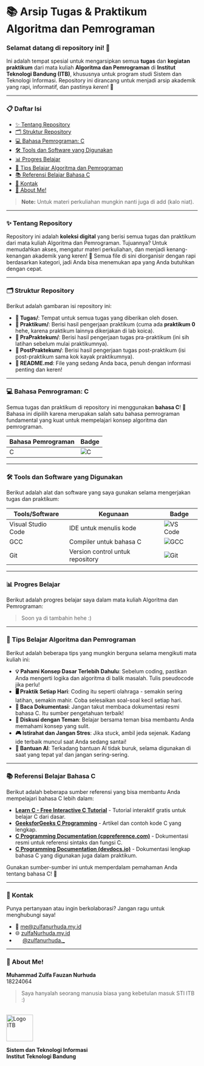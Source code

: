# **📚 Arsip Tugas & Praktikum Algoritma dan Pemrograman**

### **Selamat datang di repository ini!** 🎉  
Ini adalah tempat spesial untuk mengarsipkan semua **tugas** dan **kegiatan praktikum** dari mata kuliah **Algoritma dan Pemrograman** di **Institut Teknologi Bandung (ITB)**, khususnya untuk program studi Sistem dan Teknologi Informasi. Repository ini dirancang untuk menjadi arsip akademik yang rapi, informatif, dan pastinya *keren*! 👀

---

### **📋 Daftar Isi**

- [✨ Tentang Repository](#tentang-repository)
- [🗂️ Struktur Repository](#struktur-repository)
- [💻 Bahasa Pemrograman: C](#bahasa-pemrograman-c)
- [🛠️ Tools dan Software yang Digunakan](#tools-dan-software)
- [📊 Progres Belajar](#progress-belajar)
- [🎯 Tips Belajar Algoritma dan Pemrograman](#tips-dan-trick)
- [📚 Referensi Belajar Bahasa C](#referensi)
- [📧 Kontak](#kontak)
- [👋 About Me!](about-me)

> **Note:** Untuk materi perkuliahan mungkin nanti juga di add (kalo niat).

---

### <div id="tentang-repository">**✨ Tentang Repository**</div>

Repository ini adalah **koleksi digital** yang berisi semua tugas dan praktikum dari mata kuliah Algoritma dan Pemrograman. Tujuannya? Untuk memudahkan akses, mengatur materi perkuliahan, dan menjadi kenang-kenangan akademik yang keren! 🚀 Semua file di sini diorganisir dengan rapi berdasarkan kategori, jadi Anda bisa menemukan apa yang Anda butuhkan dengan cepat.

---

### <div id="struktur-repository">**🗂️ Struktur Repository**</div>

Berikut adalah gambaran isi repository ini:

- **📁 Tugas/**: Tempat untuk semua tugas yang diberikan oleh dosen.  
- **📁 Praktikum/**: Berisi hasil pengerjaan praktikum (cuma ada **praktikum 0** hehe, karena praktikum lainnya dikerjakan di lab koica). 
- **📁 PraPraktekum/**: Berisi hasil pengerjaan tugas pra-praktikum (ini sih latihan sebelum mulai praktikumnya).  
- **📁 PostPraktekum/**: Berisi hasil pengerjaan tugas post-praktikum (isi post-praktikum sama kok kayak praktikumnya).  
- **📄 README.md**: File yang sedang Anda baca, penuh dengan informasi penting dan keren!  

---

### <div id="bahasa-pemrograman-c">**💻 Bahasa Pemrograman: C**</div>

Semua tugas dan praktikum di repository ini menggunakan **bahasa C**! 🎯 Bahasa ini dipilih karena merupakan salah satu bahasa pemrograman fundamental yang kuat untuk mempelajari konsep algoritma dan pemrograman.

| Bahasa Pemrograman | Badge |
|-------------------|-------|
| C                 | ![C](https://img.shields.io/badge/language-C-00599C.svg?logo=c&logoColor=white) |

---

### <div id="tools-dan-software">**🛠️ Tools dan Software yang Digunakan**</div>

Berikut adalah alat dan software yang saya gunakan selama mengerjakan tugas dan praktikum:

| Tools/Software       | Kegunaan                          | Badge                                                                 |
|----------------------|-----------------------------------|----------------------------------------------------------------------|
| Visual Studio Code   | IDE untuk menulis kode            | ![VS Code](https://img.shields.io/badge/IDE-VS%20Code-007ACC.svg?logo=visual-studio-code&logoColor=white) |
| GCC                  | Compiler untuk bahasa C           | ![GCC](https://img.shields.io/badge/Compiler-GCC-4A4A4A.svg?logo=gnu&logoColor=white) |
| Git                  | Version control untuk repository  | ![Git](https://img.shields.io/badge/Version%20Control-Git-F05032.svg?logo=git&logoColor=white) |


---

### <div id="progress-belajar">**📊 Progres Belajar**</div>

Berikut adalah progres belajar saya dalam mata kuliah Algoritma dan Pemrograman:

> Soon ya di tambahin hehe :)

---

### <div id="tips-dan-trick">**🎯 Tips Belajar Algoritma dan Pemrograman**</div>

Berikut adalah beberapa tips yang mungkin berguna selama mengikuti mata kuliah ini:

- **💡 Pahami Konsep Dasar Terlebih Dahulu**: Sebelum coding, pastikan Anda mengerti logika dan algoritma di balik masalah. Tulis pseudocode jika perlu!  
- **🖥️ Praktik Setiap Hari**: Coding itu seperti olahraga - semakin sering latihan, semakin mahir. Coba selesaikan soal-soal kecil setiap hari.  
- **📖 Baca Dokumentasi**: Jangan takut membaca dokumentasi resmi bahasa C. Itu sumber pengetahuan terbaik!  
- **🤝 Diskusi dengan Teman**: Belajar bersama teman bisa membantu Anda memahami konsep yang sulit.  
- **🎮 Istirahat dan Jangan Stres**: Jika stuck, ambil jeda sejenak. Kadang ide terbaik muncul saat Anda sedang santai!  
- **🤖 Bantuan AI**: Terkadang bantuan AI tidak buruk, selama digunakan di saat yang tepat ya! dan jangan sering-sering.

---

### <div id="referensi">**📚 Referensi Belajar Bahasa C**</div>
Berikut adalah beberapa sumber referensi yang bisa membantu Anda mempelajari bahasa C lebih dalam:

- **[Learn C - Free Interactive C Tutorial](https://www.learn-c.org/)** - Tutorial interaktif gratis untuk belajar C dari dasar.  
- **[GeeksforGeeks C Programming](https://www.geeksforgeeks.org/c-programming-language/)** - Artikel dan contoh kode C yang lengkap.  
- **[C Programming Documentation (cppreference.com)](https://en.cppreference.com/w/c)** - Dokumentasi resmi untuk referensi sintaks dan fungsi C.  
- **[C Programming Documentation (devdocs.io)](https://devdocs.io/c/)** - Dokumentasi lengkap bahasa C yang digunakan juga dalam praktikum.

Gunakan sumber-sumber ini untuk memperdalam pemahaman Anda tentang bahasa C! 📖

---

### <div id="kontak">**📧 Kontak**</div>

Punya pertanyaan atau ingin berkolaborasi? Jangan ragu untuk menghubungi saya!  
- 📧 [me@zulfanurhuda.my.id](mailto:me@zulfanurhuda.my.id)
- 🌐 [zulfaNurhuda.my.id](https://zulfaNurhuda.my.id)
- <img src="https://upload.wikimedia.org/wikipedia/commons/a/a5/Instagram_icon.png" height="15"> [@zulfanurhuda._](https://instagram.com/zulfanurhuda._)

---

### <div id="about-me">**👋 About Me!**</div>

**Muhammad Zulfa Fauzan Nurhuda**   
18224064

> Saya hanyalah seorang manusia biasa yang kebetulan masuk STI ITB :)

</br>

<img src="https://upload.wikimedia.org/wikipedia/id/9/95/Logo_Institut_Teknologi_Bandung.png" alt="Logo ITB" height="70">

**Sistem dan Teknologi Informasi**   
**Institut Teknologi Bandung**